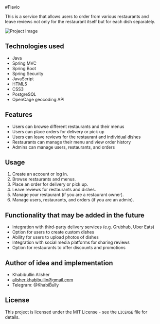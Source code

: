 #Flavio

This is a service that allows users to order from various restaurants and leave reviews not only for the restaurant itself but for each dish separately.

![Project Image](https://sun9-78.userapi.com/impg/6Y5Whn6jlm2owflh-mOgEiZ0o_BID9euQgbNWQ/Sa-WFuY0Yp8.jpg?size=1072x468&quality=96&sign=80abffb539c4b7f9617fb79914eb2c6f&type=album)

## Technologies used
- Java
- Spring MVC
- Spring Boot
- Spring Security
- JavaScript
- HTML5
- CSS3
- PostgreSQL
- OpenCage geocoding API

## Features
- Users can browse different restaurants and their menus
- Users can place orders for delivery or pick up
- Users can leave reviews for the restaurant and individual dishes
- Restaurants can manage their menu and view order history
- Admins can manage users, restaurants, and orders

## Usage
1. Create an account or log in.
2. Browse restaurants and menus.
3. Place an order for delivery or pick up.
4. Leave reviews for restaurants and dishes.
5. Manage your restaurant (if you are a restaurant owner).
6. Manage users, restaurants, and orders (if you are an admin).

## Functionality that may be added in the future
- Integration with third-party delivery services (e.g. Grubhub, Uber Eats)
- Option for users to create custom dishes
- Ability for users to upload photos of dishes
- Integration with social media platforms for sharing reviews
- Option for restaurants to offer discounts and promotions

## Author of idea and implementation
- Khabibullin Alisher
- alisher.khabibullin@gmail.com
- Telegram: @KhabiBully

## License
This project is licensed under the MIT License - see the `LICENSE` file for details.
